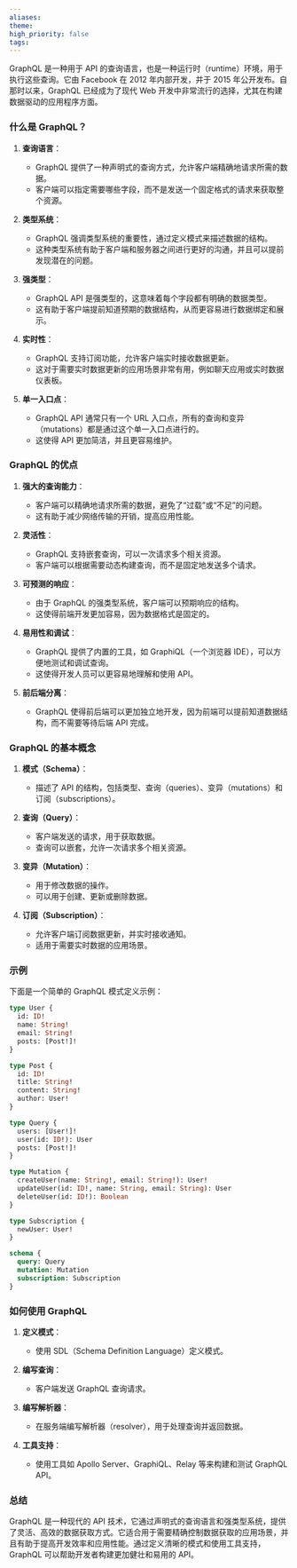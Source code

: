 ```yaml
---
aliases: 
theme: 
high_priority: false
tags:
---
```

GraphQL 是一种用于 API 的查询语言，也是一种运行时（runtime）环境，用于执行这些查询。它由 Facebook 在 2012 年内部开发，并于 2015 年公开发布。自那时以来，GraphQL 已经成为了现代 Web 开发中非常流行的选择，尤其在构建数据驱动的应用程序方面。

### 什么是 GraphQL？

1. **查询语言**：
   - GraphQL 提供了一种声明式的查询方式，允许客户端精确地请求所需的数据。
   - 客户端可以指定需要哪些字段，而不是发送一个固定格式的请求来获取整个资源。

2. **类型系统**：
   - GraphQL 强调类型系统的重要性，通过定义模式来描述数据的结构。
   - 这种类型系统有助于客户端和服务器之间进行更好的沟通，并且可以提前发现潜在的问题。

3. **强类型**：
   - GraphQL API 是强类型的，这意味着每个字段都有明确的数据类型。
   - 这有助于客户端提前知道预期的数据结构，从而更容易进行数据绑定和展示。

4. **实时性**：
   - GraphQL 支持订阅功能，允许客户端实时接收数据更新。
   - 这对于需要实时数据更新的应用场景非常有用，例如聊天应用或实时数据仪表板。

5. **单一入口点**：
   - GraphQL API 通常只有一个 URL 入口点，所有的查询和变异（mutations）都是通过这个单一入口点进行的。
   - 这使得 API 更加简洁，并且更容易维护。

### GraphQL 的优点

1. **强大的查询能力**：
   - 客户端可以精确地请求所需的数据，避免了“过载”或“不足”的问题。
   - 这有助于减少网络传输的开销，提高应用性能。

2. **灵活性**：
   - GraphQL 支持嵌套查询，可以一次请求多个相关资源。
   - 客户端可以根据需要动态构建查询，而不是固定地发送多个请求。

3. **可预测的响应**：
   - 由于 GraphQL 的强类型系统，客户端可以预期响应的结构。
   - 这使得前端开发更加容易，因为数据格式是固定的。

4. **易用性和调试**：
   - GraphQL 提供了内置的工具，如 GraphiQL（一个浏览器 IDE），可以方便地测试和调试查询。
   - 这使得开发人员可以更容易地理解和使用 API。

5. **前后端分离**：
   - GraphQL 使得前后端可以更加独立地开发，因为前端可以提前知道数据结构，而不需要等待后端 API 完成。

### GraphQL 的基本概念

1. **模式（Schema）**：
   - 描述了 API 的结构，包括类型、查询（queries）、变异（mutations）和订阅（subscriptions）。

2. **查询（Query）**：
   - 客户端发送的请求，用于获取数据。
   - 查询可以嵌套，允许一次请求多个相关资源。

3. **变异（Mutation）**：
   - 用于修改数据的操作。
   - 可以用于创建、更新或删除数据。

4. **订阅（Subscription）**：
   - 允许客户端订阅数据更新，并实时接收通知。
   - 适用于需要实时数据的应用场景。

### 示例

下面是一个简单的 GraphQL 模式定义示例：

```graphql
type User {
  id: ID!
  name: String!
  email: String!
  posts: [Post!]!
}

type Post {
  id: ID!
  title: String!
  content: String!
  author: User!
}

type Query {
  users: [User!]!
  user(id: ID!): User
  posts: [Post!]!
}

type Mutation {
  createUser(name: String!, email: String!): User!
  updateUser(id: ID!, name: String, email: String): User
  deleteUser(id: ID!): Boolean
}

type Subscription {
  newUser: User!
}

schema {
  query: Query
  mutation: Mutation
  subscription: Subscription
}
```

### 如何使用 GraphQL

1. **定义模式**：
   - 使用 SDL（Schema Definition Language）定义模式。

2. **编写查询**：
   - 客户端发送 GraphQL 查询请求。

3. **编写解析器**：
   - 在服务端编写解析器（resolver），用于处理查询并返回数据。

4. **工具支持**：
   - 使用工具如 Apollo Server、GraphiQL、Relay 等来构建和测试 GraphQL API。

### 总结

GraphQL 是一种现代的 API 技术，它通过声明式的查询语言和强类型系统，提供了灵活、高效的数据获取方式。它适合用于需要精确控制数据获取的应用场景，并且有助于提高开发效率和应用性能。通过定义清晰的模式和使用工具支持，GraphQL 可以帮助开发者构建更加健壮和易用的 API。